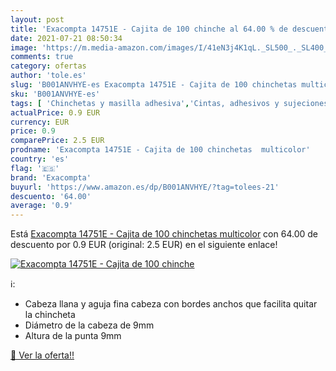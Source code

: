 ```yaml
---
layout: post
title: 'Exacompta 14751E - Cajita de 100 chinche al 64.00 % de descuento'
date: 2021-07-21 08:50:34
image: 'https://m.media-amazon.com/images/I/41eN3j4K1qL._SL500_._SL400_.jpg'
comments: true
category: ofertas
author: 'tole.es'
slug: 'B001ANVHYE-es Exacompta 14751E - Cajita de 100 chinchetas multicolor'
sku: 'B001ANVHYE-es'
tags: [ 'Chinchetas y masilla adhesiva','Cintas, adhesivos y sujeciones','Material de oficina','Oficina y papelería','exacompta', ]
actualPrice: 0.9 EUR
currency: EUR
price: 0.9
comparePrice: 2.5 EUR
prodname: 'Exacompta 14751E - Cajita de 100 chinchetas  multicolor'
country: 'es'
flag: '🇪🇸'
brand: 'Exacompta'
buyurl: 'https://www.amazon.es/dp/B001ANVHYE/?tag=tolees-21'
descuento: '64.00'
average: '0.9'
---
```


Está [Exacompta 14751E - Cajita de 100 chinchetas  multicolor](https://www.amazon.es/dp/B001ANVHYE/?tag=tolees-21) con 64.00 de descuento por 0.9 EUR (original: 2.5 EUR) en el siguiente enlace!

[![Exacompta 14751E - Cajita de 100 chinche](https://m.media-amazon.com/images/I/41eN3j4K1qL._SL500_._SL400_.jpg)](https://www.amazon.es/dp/B001ANVHYE/?tag=tolees-21)

ℹ️:

- Cabeza llana y aguja fina cabeza con bordes anchos que facilita quitar la chincheta
- Diámetro de la cabeza de 9mm
- Altura de la punta 9mm

[🛒 Ver la oferta!!](https://www.amazon.es/dp/B001ANVHYE/?tag=tolees-21)
